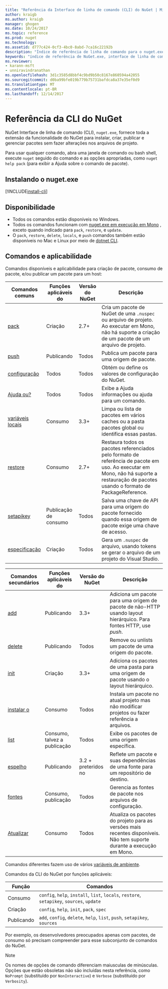 ```yaml
---
title: "Referência da Interface de linha de comando (CLI) do NuGet | Microsoft Docs"
author: kraigb
ms.author: kraigb
manager: ghogen
ms.date: 10/24/2017
ms.topic: reference
ms.prod: nuget
ms.technology: 
ms.assetid: d777c424-0cf3-4bc0-8abd-7ca16c22192b
description: "Índice de referência de linha de comando para o nuget.exe CLI"
keywords: "índice de referência de NuGet.exe, interface de linha de comando nuget.exe, nuget.exe CLI, comando nuget"
ms.reviewer:
- karann-msft
- unniravindranathan
ms.openlocfilehash: 3d1c3585d8bbf4c9bd9b50c8167e860594a42055
ms.sourcegitcommit: d0ba99bfe019b779b75731bafdca8a37e35ef0d9
ms.translationtype: MT
ms.contentlocale: pt-BR
ms.lasthandoff: 12/14/2017
---
```

# <a name="nuget-cli-reference"></a>Referência da CLI do NuGet

NuGet Interface de linha de comando (CLI), `nuget.exe`, fornece toda a extensão da funcionalidade do NuGet para instalar, criar, publicar e gerenciar pacotes sem fazer alterações nos arquivos de projeto.

Para usar qualquer comando, abra uma janela de comando ou bash shell, execute `nuget` seguido do comando e as opções apropriadas, como `nuget help pack` (para exibir a Ajuda sobre o comando de pacote).

## <a name="installing-nugetexe"></a>Instalando o nuget.exe

[!INCLUDE[install-cli](../includes/install-cli.md)]

## <a name="availability"></a>Disponibilidade

- Todos os comandos estão disponíveis no Windows.
- Todos os comandos funcionam com [nuget.exe em execução em Mono](../guides/install-nuget.md#mac-osx-and-linux) , exceto quando indicado para `pack`, `restore`, e `update`.
- O `pack`, `restore`, `delete`, `locals`, e `push` comandos também estão disponíveis no Mac e Linux por meio de [dotnet CLI](dotnet-Commands.md). 

## <a name="commands-and-applicability"></a>Comandos e aplicabilidade

Comandos disponíveis e aplicabilidade para criação de pacote, consumo de pacote, e/ou publicar um pacote para um host:

| Comandos comuns | Funções aplicáveis do | Versão do NuGet | Descrição | 
| --- | --- | --- | --- |
| [pack](cli-ref-pack.md) | Criação | 2.7+ | Cria um pacote de NuGet de uma `.nuspec` ou arquivo de projeto. Ao executar em Mono, não há suporte a criação de um pacote de um arquivo de projeto. |
| [push](cli-ref-push.md) | Publicando | Todos | Publica um pacote para uma origem de pacote. |
| [configuração](cli-ref-config.md) | Todos | Todos | Obtém ou define os valores de configuração do NuGet. |
| [Ajuda ou?](cli-ref-help.md) | Todos | Todos | Exibe a Ajuda informações ou ajuda para um comando. |
| [variáveis locais](cli-ref-locals.md) | Consumo | 3.3+ | Limpa ou lista de pacotes em vários caches ou a pasta pacotes global ou identifica essas pastas. |
| [restore](cli-ref-restore.md) | Consumo | 2.7+ | Restaura todos os pacotes referenciados pelo formato de referência de pacote em uso. Ao executar em Mono, não há suporte a restauração de pacotes usando o formato de PackageReference. | 
| [setapikey](cli-ref-setapikey.md) | Publicação de consumo | Todos | Salva uma chave de API para uma origem do pacote fornecido quando essa origem de pacote exige uma chave de acesso. |
| [especificação](cli-ref-spec.md) | Criação | Todos | Gera um `.nuspec` de arquivo, usando tokens se gerar o arquivo de um projeto do Visual Studio. |


| Comandos secundários | Funções aplicáveis do | Versão do NuGet | Descrição | 
| --- | --- | --- | --- |
| [add](cli-ref-add.md) | Publicando | 3.3+ | Adiciona um pacote para uma origem de pacote de não-HTTP usando layout hierárquico. Para fontes HTTP, use *push*. |
| [delete](cli-ref-delete.md) | Publicando | Todos | Remove ou unlists um pacote de uma origem do pacote. |
| [init](cli-ref-init.md) | Criação | 3.3+ | Adiciona os pacotes de uma pasta para uma origem de pacote usando o layout hierárquico. |
| [instalar o](cli-ref-install.md) | Consumo | Todos | Instala um pacote no atual projeto mas não modificar projetos ou fazer referência a arquivos. |
| [list](cli-ref-list.md) | Consumo, talvez a publicação | Todos | Exibe os pacotes de uma origem específica. |
| [espelho](cli-ref-mirror.md) | Publicando | 3.2 + preteridos no | Reflete um pacote e suas dependências de uma fonte para um repositório de destino. |
| [fontes](cli-ref-sources.md) | Consumo, publicação | Todos | Gerencia as fontes de pacote nos arquivos de configuração. |
| [Atualizar](cli-ref-update.md) | Consumo | Todos | Atualiza os pacotes do projeto para as versões mais recentes disponíveis. Não tem suporte durante a execução em Mono. |

Comandos diferentes fazem uso de vários [variáveis de ambiente](cli-ref-environment-variables.md).

Comandos da CLI do NuGet por funções aplicáveis:

| Função | Comandos |
| --- | --- |
| Consumo | `config`, `help`, `install`, `list`, `locals`, `restore`, `setapikey`, `sources`, `update` | 
| Criação | `config`, `help`, `init`, `pack`, `spec` |
| Publicando | `add`, `config`, `delete`, `help`, `list`, `push`, `setapikey`, `sources` |

Por exemplo, os desenvolvedores preocupados apenas com pacotes, de consumo só precisam compreender para esse subconjunto de comandos do NuGet.

> [!Note]
> Os nomes de opções de comando diferenciam maiusculas de minúsculas. Opções que estão obsoletas não são incluídas nesta referência, como `NoPrompt` (substituído por `NonInteractive`) e `Verbose` (substituído por `Verbosity`).
